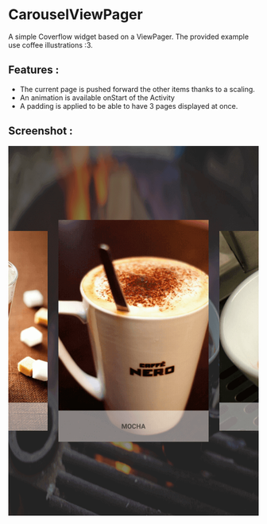 # CarouselViewPager

A simple Coverflow widget based on a ViewPager. The provided example use coffee illustrations :3.

## Features :

- The current page is pushed forward the other items thanks to a scaling.
- An animation is available onStart of the Activity
- A padding is applied to be able to have 3 pages displayed at once.

## Screenshot :

![CarouselViewPager screenshot](https://github.com/1ud0v1c/CarouselViewPager/raw/master/screenshots/carousel_example.png "")


